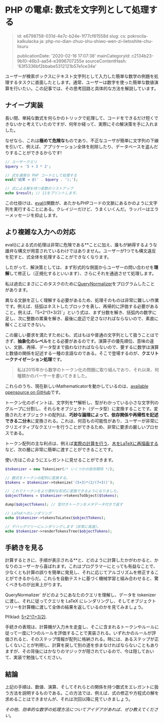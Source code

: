 PHP の電卓: 数式を文字列として処理する
======================

> id: e6798758-031d-4e7c-b24e-1f77cf61558d
> slug:
> 	cs: pokrocila-kalkulacka
> 	ja: php-no-dian-zhuo-shu-shiwo-wen-zi-lietoshite-chu-lisuru
> 
> publicationDate: '2020-02-16 17:07:38'
> mainCategoryId: c2134b23-9b10-46b3-aa54-e3996707255e
> sourceContentHash: '63f5336bf2bbabe5312121b57e1ce34e'

ユーザーが検索ボックスにテキスト文字列として入力した簡単な数学の例題を処理するタスクに直面したとします。通常、ユーザーは数字を使った簡単な数値演算を行いたい。この記事では、その思考回路と具体的な方法を解説しています。

ナイーブ実装
-------------------

長い間、単純な数式を何らかのトリックで処理して、コードをできるだけ短くできないかと考えていたのですが、何年か経って、実際にその解決策を手に入れました。

なぜなら、これは**極めて危険な**ものであり、不正なユーザが簡単に文字列の下線を引いて、例えば、アプリケーション全体を削除したり、データベースを盗んだりすることができるからです!

```php
// ユーザークエリ
$query = '5 + 3 * 2';

// 式を通常の PHP コードとして処理する
eval('結果 = @(' . $query . ');');

// 式による解を持つ変数のリストアップ
echo $result; // 11をプリントします。
```

この仕掛けは、<a href="/function-eval">eval()</a>関数が、あたかもPHPコードの文脈にあるかのように文字列を実行することにある。クレイジーだけど、うまくいくんだ。ラッパーはエラーメッセージを抑止します。

より複雑な入力への対応
--------------------------

eval()による式の処理は非常に危険である**ことに加え、誰もが納得するような雄弁な構文が用意されているわけではありません。ユーザーが1つでも構文違反を犯すと、式全体を処理することができなくなります。

したがって、解決策としては、まず形式的な側面からユーザーの問い合わせを**理解**して修正し（正規化するといいます）、さらにそれを通過させて処理します。

私は過去にまさにこのタスクのために[QueryNormalizer](https://github.com/mathematicator-core/engine/blob/master/src/QueryNormalizer.php)をプログラムしたことがあります。

異なる文脈を正しく理解する必要があるため、処理そのものは非常に難しい作業です。例えば、括弧はネストしたブロックを表し、再帰的に評価する必要があること。例えば、「5+2^(1+3/2)`」という式は、まず分数を解き、括弧内の数字に足し、次に整数の累乗を解き、最後に底辺で足さなければならないので、素直に解くことはできない。

この厳しい要求を満たすためにも、式はもはや普通の文字列として扱うことはできず、**抽象化のレベル**をとる必要があるのです。演算子の優先順位、意味の違い、文脈、再帰、データ型まで扱わなければならないので、要するに数学は演算と数値の関係を記述する一種の言語なのである。そこで登場するのが、**クエリトークナイゼーション処理**です。

> 私は2015年から数学のトークン化の問題に取り組んでおり、それ以来、何種類かのパーサーを書いてきました。

これらのうち、現在新しいMathematicatorを動かしているのは、[available opensource on GitHub](https://github.com/mathematicator-core/tokenizer)です。

トークン化のポイントは、文字列を**解析し、型がわかっている小さな文字列のグループに分割し、それらをオブジェクト（データ型）に変換することです。変換されたオブジェクトの配列は、**巧妙な論理によって、依存関係や再帰性を記述できる二分木**に変換される。これは、何百もの可能性があり、ユーザーが非常にクリエイティブなクエリーを行うことができるため、非常に要求の厳しいプロセスである。

トークン配列の主な利点は、例えば[実際の計算を行う](https://github.com/mathematicator-core/calculator)、[木をLaTeXに再描画する](https://github.com/mathematicator-core/tokenizer/blob/master/src/TokensToLatex.php)など、次の層に非常に簡単に渡すことができることです。

使い方はこのようにエレガントに見せることができます。

```php
$tokenizer = new Tokenizer(/* いくつかの依存関係 */);

// 数式をトークンの配列に変換する。
$tokens = $tokenizer->tokenize('(5+3)*(2/(7+3))');

// これでトークンをより便利な形式に変換できるようになりました。
$objectTokens = $tokenizer->tokensToObject($tokens);

dump($objectTokens); // 型付きトークンをメタデータ付きで返す

// LaTeXへのレンダリング
echo $tokenizer->tokensToLatex($objectTokens);

// デバッグツリーにレンダリングします（非常に高速）。
echo $tokenizer->renderTokensTree($objectTokens);
```

手続きを見る
-----------------

計算するときに、手順が表示される**と、どのように計算したかがわかると、かなりのユーザーから喜ばれます。これはプログラマーにとっても有益なことで、少なくとも計算の誤りを簡単に発見し、それに応じてアルゴリズムを修正することができるからだ。これらを自動テストに基づく機械学習と組み合わせると、驚くべきものが出来上がります。

QueryNormalizer` がどのようにあなたのクエリを理解し、データを tokenizer に渡し、それに従ってクエリを LaTeX にレンダリングし、そしてオブジェクトツリーを計算機に渡して全体の結果を返しているのかを見てみましょう。

Příklad: [5+2^(1+3/2)](https://mathematicator.com/search/5%2B2%5E%281%2B3/2%29).

手続きの表現は、計算機が入力木を走査し、そこに含まれるトークンやルールに従って一度に1つのルールを評価することで実装される。いずれかのルールが評価されると、そのステップ情報が配列に格納される。時には、あるステップが正しくないことが判明し、計算を戻して別の道を歩まなければならないこともありますが、その背後にはかなりのマジックが隠されているので、今は隠しておいて、実装で勉強してください。

結論
-----

上記の手順は、数値、演算、そしてそれらとの関係を持つ数式をエレガントに扱う方法を説明するものである。この方法では、例えば、式の修正や方程式の解を求めることはできませんが、それは次回以降に見ていきましょう。

*その他、効率的な数学の処理方法についてアイデアがあれば、ぜひ教えてください*。
